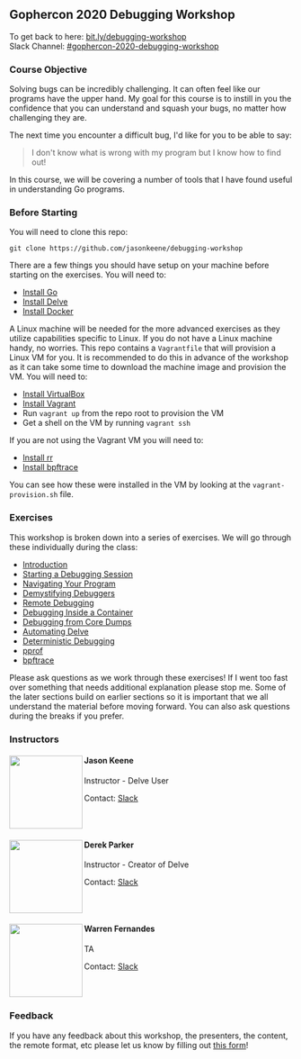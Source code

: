 
## Gophercon 2020 Debugging Workshop

To get back to here: [bit.ly/debugging-workshop][bitly]  
Slack Channel: [#gophercon-2020-debugging-workshop][slack]

### Course Objective

Solving bugs can be incredibly challenging. It can often feel like our
programs have the upper hand. My goal for this course is to instill in you
the confidence that you can understand and squash your bugs, no matter how
challenging they are.

The next time you encounter a difficult bug, I'd like for you to be able to
say:

> I don't know what is wrong with my program but I know how to find out!

In this course, we will be covering a number of tools that I have found
useful in understanding Go programs.

### Before Starting

You will need to clone this repo:

```
git clone https://github.com/jasonkeene/debugging-workshop
```

There are a few things you should have setup on your machine before starting
on the exercises. You will need to:

- [Install Go][install-go]
- [Install Delve][install-delve]
- [Install Docker][install-docker]

A Linux machine will be needed for the more advanced exercises as they
utilize capabilities specific to Linux. If you do not have a Linux machine
handy, no worries. This repo contains a `Vagrantfile` that will provision a
Linux VM for you. It is recommended to do this in advance of the workshop as
it can take some time to download the machine image and provision the VM. You
will need to:

- [Install VirtualBox][install-virtualbox]
- [Install Vagrant][install-vagrant]
- Run `vagrant up` from the repo root to provision the VM
- Get a shell on the VM by running `vagrant ssh`

If you are not using the Vagrant VM you will need to:

- [Install rr][install-rr]
- [Install bpftrace][install-bpftrace]

You can see how these were installed in the VM by looking at the
`vagrant-provision.sh` file.

### Exercises

This workshop is broken down into a series of exercises. We will go through
these individually during the class:

- [Introduction][00]
- [Starting a Debugging Session][01]
- [Navigating Your Program][02]
- [Demystifying Debuggers][03]
- [Remote Debugging][04]
- [Debugging Inside a Container][05]
- [Debugging from Core Dumps][06]
- [Automating Delve][07]
- [Deterministic Debugging][08]
- [pprof][09]
- [bpftrace][10]

Please ask questions as we work through these exercises! If I went too fast
over something that needs additional explanation please stop me. Some of the
later sections build on earlier sections so it is important that we all
understand the material before moving forward. You can also ask questions
during the breaks if you prefer.

### Instructors

<div>

<img src="./jason-keene.jpg" width="130" height="130" align="left" />

#### Jason Keene

Instructor - Delve User

Contact: [Slack](https://gophers.slack.com/archives/D1KEZBKD0)

<br clear="left" />

</div>

<div>

<img src="./derek-parker.jpg" width="130" height="130" align="left" />

#### Derek Parker

Instructor - Creator of Delve

Contact: [Slack](https://gophers.slack.com/archives/DQU4ZQW3E)

<br clear="left" />

</div>

<div>

<img src="./warren-fernandes.jpg" width="130" height="130" align="left" />

#### Warren Fernandes

TA

Contact: [Slack](https://gophers.slack.com/archives/DCKBZL41K)

<br clear="left" />

</div>

### Feedback

If you have any feedback about this workshop, the presenters, the content,
the remote format, etc please let us know by filling out [this form][feedback]!

[bitly]: https://bit.ly/debugging-workshop
[slack]: https://gophers.slack.com/archives/C01BJJMDMB9

[install-go]: http://golang.org/dl
[install-delve]: https://github.com/go-delve/delve/tree/master/Documentation/installation
[install-docker]: https://docs.docker.com/desktop/
[install-virtualbox]: https://www.virtualbox.org/wiki/Downloads
[install-vagrant]: https://www.vagrantup.com/downloads
[install-rr]: https://rr-project.org/
[install-bpftrace]: https://github.com/iovisor/bpftrace/blob/master/INSTALL.md

[00]: https://github.com/jasonkeene/debugging-workshop/blob/master/exercises/00-introduction
[01]: https://github.com/jasonkeene/debugging-workshop/blob/master/exercises/01-starting-a-debugging-session
[02]: https://github.com/jasonkeene/debugging-workshop/blob/master/exercises/02-navigating-your-program
[03]: https://github.com/jasonkeene/debugging-workshop/blob/master/exercises/03-demystifying-debuggers
[04]: https://github.com/jasonkeene/debugging-workshop/blob/master/exercises/04-remote-debugging
[05]: https://github.com/jasonkeene/debugging-workshop/blob/master/exercises/05-debugging-inside-a-container
[06]: https://github.com/jasonkeene/debugging-workshop/blob/master/exercises/06-debugging-from-core-dumps
[07]: https://github.com/jasonkeene/debugging-workshop/blob/master/exercises/07-automating-delve
[08]: https://github.com/jasonkeene/debugging-workshop/blob/master/exercises/08-deterministic-debugging
[09]: https://github.com/jasonkeene/debugging-workshop/blob/master/exercises/09-pprof
[10]: https://github.com/jasonkeene/debugging-workshop/blob/master/exercises/10-bpftrace

[feedback]: https://forms.gle/7utCyAqPwMcPBdQJ9
